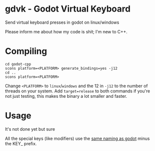 # gdvk - Godot Virtual Keyboard
Send virtual keyboard presses in godot on linux/windows

Please inform me about how my code is shit; I'm new to C++.

# Compiling
```
cd godot-cpp
scons platform=<PLATFORM> generate_bindings=yes -j12
cd ..
scons platform=<PLATFORM>
```
Change `<PLATFORM>` to `linux`/`windows` and the 12 in `-j12` to the number of threads on your system.
Add `target=release` to both commands if you're not just testing, this makes the binary a lot smaller and faster.

# Usage
It's not done yet but sure

All the special keys (like modifiers) use the [same naming as godot](https://docs.godotengine.org/en/stable/classes/class_%40globalscope.html) minus the KEY_ prefix.
